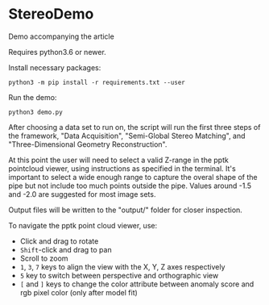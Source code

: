 # StereoDemo
Demo accompanying the article

Requires python3.6 or newer.

Install necessary packages:

    python3 -m pip install -r requirements.txt --user

Run the demo:

    python3 demo.py

After choosing a data set to run on, the script will run the first three steps of the framework, "Data Acquisition", "Semi-Global Stereo Matching", and "Three-Dimensional Geometry Reconstruction".

At this point the user will need to select a valid Z-range in the pptk pointcloud viewer, using instructions as specified in the terminal.
It's important to select a wide enough range to capture the overal shape of the pipe but not include too much points outside the pipe. Values around -1.5 and -2.0 are suggested for most image sets.

Output files will be written to the "output/" folder for closer inspection.

To navigate the pptk point cloud viewer, use:

* Click and drag to rotate
* `Shift`-click and drag to pan
* Scroll to zoom
* `1`, `3`, `7` keys to align the view with the X, Y, Z axes respectively
* `5` key to switch between perspective and orthographic view
* `[` and `]` keys to change the color attribute between anomaly score and rgb pixel color (only after model fit)
